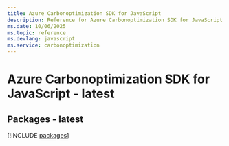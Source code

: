 ```yaml
---
title: Azure Carbonoptimization SDK for JavaScript
description: Reference for Azure Carbonoptimization SDK for JavaScript
ms.date: 10/06/2025
ms.topic: reference
ms.devlang: javascript
ms.service: carbonoptimization
---
```

# Azure Carbonoptimization SDK for JavaScript - latest
## Packages - latest
[!INCLUDE [packages](carbonoptimization-index.md)]